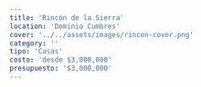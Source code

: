 ```yaml
---
title: 'Rincón de la Sierra'
location: 'Dominio Cumbres'
cover: '../../assets/images/rincon-cover.png'
category: ''
tipo: 'Casas'
costo: 'desde $3,000,000'
presupuesto: '$3,000,000'
---
```

